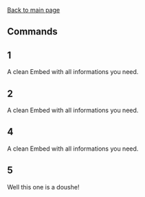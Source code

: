 [Back to main page](/README.md)

## Commands

## 1
A clean Embed with all informations you need.<br/>

## 2
A clean Embed with all informations you need.<br/>

## 4
A clean Embed with all informations you need.<br/>

## 5
Well this one is a doushe!<br/>
